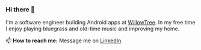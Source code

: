 ### Hi there 👋

I'm a software engineer building Android apps at [WillowTree](https://www.willowtreeapps.com/). In my free time I enjoy playing bluegrass and old-time music and improving my home.

📫 **How to reach me:** Message me on [LinkedIn](https://www.linkedin.com/in/ryanbrookepayne).

